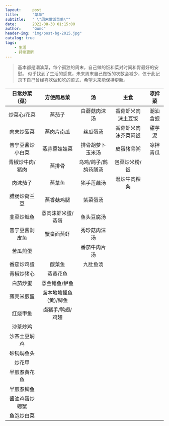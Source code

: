 ```yaml
---
layout:     post
title:      "菜单"
subtitle:   " \"周末做饭菜单\""
date:       2022-08-30 01:15:00
author:     "Gumc"
header-img: "img/post-bg-2015.jpg"
catalog: true
tags:
    - 生活
    - 持续更新
---
```

> 基本都是潮汕菜，每个孤独的周末，自己做的饭和菜对时间和胃最好的安慰。
> 似乎找到了生活的感觉，未来周末自己做饭的次数会减少，仅于此记录下自己曾经喜欢做和吃的菜式，希望未来能保持更新。

|  日常炒菜（菜）  |      方便简易菜      |          汤          |         主食         |  凉拌菜  |
| :--------------: | :-------------------: | :------------------: | :------------------: | :------: |
|   炒菜心/花菜   |        蒸茄子        |     白蘑菇肉沫汤     |  香菇虾米肉沫土豆饭  | 潮汕含蚬 |
|    肉末炒菠菜    |      蒸肉片南瓜      |       丝瓜蛋汤       | 香菇虾米肉沫芥菜闷饭 |  甜芋泥  |
| 普宁豆酱炒小白菜 |     蒸蒜蓉娃娃菜     |   排骨胡萝卜玉米汤   |      皮蛋猪骨粥      | 凉拌青瓜 |
| 青椒炒牛肉/猪肉 |        蒸排骨        | 乌鸡/鸽子/鹧鸪药膳汤 |    包菜炒米粉/饭    |          |
|     肉沫茄子     |        蒸草鱼        |      猪手莲藕汤      |     湿炒牛肉粿条     |          |
|   腊肠炒荷兰豆   |      蒸香菇鸡腿      |       紫菜蛋汤       |                      |          |
|    韭菜炒鱿鱼    |   蒸肉沫虾米蛋/蒸蛋   |      鱼头豆腐汤      |                      |          |
|  普宁豆酱剥皮鱼  |      蟹皇面蒸虾      |     秀珍菇肉沫汤     |                      |          |
|     苦瓜煎蛋     |                      |     番茄牛肉片汤     |                      |          |
|    番茄炒鸡蛋    |        酸菜鱼        |       九肚鱼汤       |                      |          |
|    青椒炒猪心    |       蒸黄花鱼       |                      |                      |          |
|     白茄炒蛋     |     蒸金鲳鱼/鲈鱼     |                      |                      |          |
|    薄壳米煎蛋    | 卤本地塘鲺鱼(黄)/鲫鱼 |                      |                      |          |
|     红烧甲鱼     |   卤猪手/鸭翅/鸡翅   |                      |                      |          |
|     沙茶炒鸡     |                      |                      |                      |          |
|   沙茶土豆焖鸡   |                      |                      |                      |          |
|    砂锅焗鱼头    |                      |                      |                      |          |
|      炒花甲      |                      |                      |                      |          |
|   半煎煮黄花鱼   |                      |                      |                      |          |
|    半煎煮鲫鱼    |                      |                      |                      |          |
|  酱油鸡蛋炒螃蟹  |                      |                      |                      |          |
|    鱼泡炒白菜    |                      |                      |                      |          |
